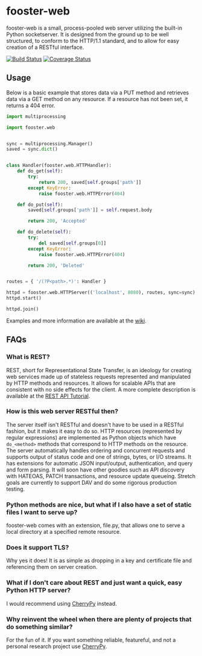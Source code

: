 fooster-web
===========
fooster-web is a small, process-pooled web server utilizing the built-in Python socketserver. It is designed from the ground up to be well structured, to conform to the HTTP/1.1 standard, and to allow for easy creation of a RESTful interface.

[![Build Status](http://img.shields.io/travis/fkmclane/python-fooster-web.svg)](https://travis-ci.org/fkmclane/python-fooster-web) [![Coverage Status](https://img.shields.io/codecov/c/github/fkmclane/python-fooster-web.svg)](https://codecov.io/github/fkmclane/python-fooster-web)


Usage
-----
Below is a basic example that stores data via a PUT method and retrieves data via a GET method on any resource. If a resource has not been set, it returns a 404 error.

```python
import multiprocessing

import fooster.web


sync = multiprocessing.Manager()
saved = sync.dict()


class Handler(fooster.web.HTTPHandler):
	def do_get(self):
		try:
			return 200, saved[self.groups['path']]
		except KeyError:
			raise fooster.web.HTTPError(404)

	def do_put(self):
		saved[self.groups['path']] = self.request.body

		return 200, 'Accepted'

	def do_delete(self):
		try:
			del saved[self.groups[0]]
		except KeyError:
			raise fooster.web.HTTPError(404)

		return 200, 'Deleted'


routes = { '/(?P<path>.*)': Handler }

httpd = fooster.web.HTTPServer(('localhost', 8080), routes, sync=sync)
httpd.start()

httpd.join()
```

Examples and more information are available at the [wiki](https://github.com/fkmclane/python-fooster-web/wiki).


FAQs
---
### What is REST? ###
REST, short for Representational State Transfer, is an ideology for creating web services made up of stateless requests represented and manipulated by HTTP methods and resources. It allows for scalable APIs that are consistent with no side effects for the client. A more complete description is available at the [REST API Tutorial](http://www.restapitutorial.com/lessons/whatisrest.html).

### How is this web server RESTful then? ###
The server itself isn't RESTful and doesn't have to be used in a RESTful fashion, but it makes it easy to do so. HTTP resources (represented by regular expressions) are implemented as Python objects which have `do_<method>` methods that correspond to HTTP methods on the resource. The server automatically handles ordering and concurrent requests and supports output of status code and one of strings, bytes, or I/O streams. It has extensions for automatic JSON input/output, authentication, and query and form parsing. It will soon have other goodies such as API discovery with HATEOAS, PATCH transactions, and resource update queueing. Stretch goals are currently to support DAV and do some rigorous production testing.

### Python methods are nice, but what if I also have a set of static files I want to serve up? ###
fooster-web comes with an extension, file.py, that allows one to serve a local directory at a specified remote resource.

### Does it support TLS? ###
Why yes it does! It is as simple as dropping in a key and certificate file and referencing them on server creation.

### What if I don't care about REST and just want a quick, easy Python HTTP server? ###
I would recommend using [CherryPy](http://www.cherrypy.org/) instead.

### Why reinvent the wheel when there are plenty of projects that do something similar? ###
For the fun of it. If you want something reliable, featureful, and not a personal research project use [CherryPy](http://www.cherrypy.org/).
